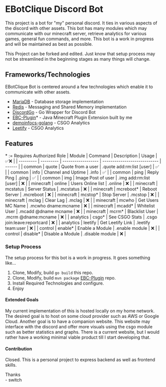 # EBotClique Discord Bot
This project is a bot for "my" personal discord. It ties in various aspects of the discord with other assets. This bot has many modules which may communicate with our minecraft server, retrieve analytics for various games, general fun commands, and more. This bot is a work in progress and will be maintained as best as possible.

This Project can be forked and edited. Just know that setup process may not be streamlined in the beginning stages as many things will change.

## Frameworks/Technologies
EBotClique Bot is centered around a few technologies which enable it to communicate with other assets.
* [MariaDB](https://mariadb.org/)                        - Database storage implementation
* [Redis](https://redis.io/)                             - Messaging and Shared Memory implementation
* [DiscordGo](https://github.com/bwmarrin/discordgo)     - Go Wrapper for Discord Bot
* [EBC-Plugin](https://github.com/zacierka/EBC-Plugin)* - Java Minecraft Plugin Extension built by me
* [demoinfocs-golang](https://github.com/markus-wa/demoinfocs-golang) - CSGO Analytics
* [Leetify](https://beta.leetify.com/app)                - CSGO Analytics

## Features
\* := Requires Authorized Role
|  Module   |  Command  |     Description    |            Usage             | ✅❌ |
| --------- | --------- | ------------------ | ---------------------------- | ------ |
|  common   | quote     | Quote from a user  | .quote add:rm:list \[user\]  | ✅    |
|  common   | info      | Channel and Uptime | .info                        | ✅    |
|  common   | ping      | Reply Ping         | .ping                        | ✅    |
|  common   | img       | Image Post of user | .img add:rm:list \[user\]    | ❌    |
| minecraft | online    | Users Online list  | .online                      | ❌    |
| minecraft | mcstatus  | Server Status      | .mcstatus                    | ❌    |
| minecraft | mcreboot* | Reboot Server      | .mcreboot                    | ❌    |
| minecraft | mcstop*   | Stop Server        | .mcstop                      | ❌    |
| minecraft | mclag     | Clear Lag          | .mclag                       | ❌    |
| minecraft | mcwho     | Get Users MC Name  | .mcwho dname:mcname          | ❌    |
| minecraft | mcadd*    | Whitelist User     | .mcadd @dname mcname         | ❌    |
| minecraft | mcrm*     | Blacklist User     | .mcrm @dname:mcname          | ❌    |
| analytics | csgo*     | See CSGO Stats     | .csgo join:leave:reportcard  | ❌    |
| analytics | leetify   | Get Leetify Link   | .leetify team:user           | ❌    |
|  control  | enable*   | Enable a Module    | .enable module               | ❌    |
|  control  | disable*  | Disable a Module   | .disable module              | ❌    |

### Setup Process
The setup process for this bot is a work in progress. It goes something like...
1. Clone, Modify, build ```go build``` this repo.
2. Clone, Modify, build ```mvn package``` [EBC-Plugin](https://github.com/zacierka/EBC-Plugin) repo.
3. Install Required Technologies and configure.
4. Enjoy

#### Extended Goals
My current implementation of this is hosted locally on my home network. The desired goal is to host on some cloud provider such as AWS or Google Cloud. Another goal is to have a companion website. This website may interface with the discord and offer more visuals using the csgo module such as better statistics and graphs. There is a current website, but I would rather have a working minimal viable product till I start developing that.

#### Contribution 
Closed. This is a personal project to express backend as well as frontend skills.

Thanks\
\- switch